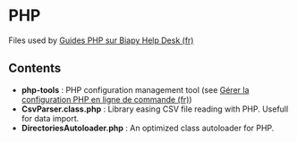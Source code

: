 PHP
===

Files used by [Guides PHP sur Biapy Help Desk (fr)](https://howto.biapy.com/fr/debian-gnu-linux/serveurs/php/)

Contents
--------

* __php-tools__ : PHP configuration management tool (see [Gérer la configuration PHP en ligne de commande (fr)](http://howto.biapy.com/fr/debian-gnu-linux/serveurs/php/gerer-la-configuration-php-en-ligne-de-commande))
* __CsvParser.class.php__ : Library easing CSV file reading with PHP. Usefull for data import.
* __DirectoriesAutoloader.php__ : An optimized class autoloader for PHP.
